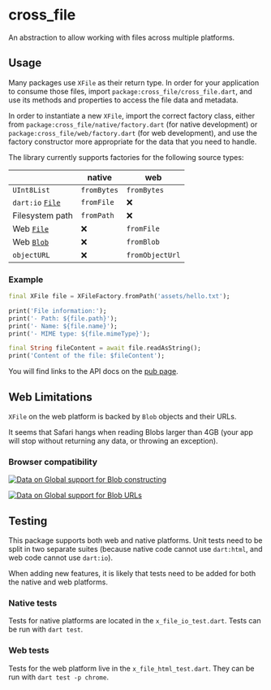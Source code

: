 # cross_file

An abstraction to allow working with files across multiple platforms.

## Usage

Many packages use `XFile` as their return type. In order for your
application to consume those files, import 
`package:cross_file/cross_file.dart`, and use its methods and properties
to access the file data and metadata.

In order to instantiate a new `XFile`, import the correct factory class,
either from `package:cross_file/native/factory.dart` (for native development) or
`package:cross_file/web/factory.dart` (for web development), and use the factory
constructor more appropriate for the data that you need to handle.

The library currently supports factories for the
following source types:

|| **native** | **web** |
|-|------------|---------|
| `UInt8List`| `fromBytes` | `fromBytes` |
| `dart:io` [`File`][dart_file] | `fromFile` | ❌ |
| Filesystem path | `fromPath` | ❌ |
| Web [`File`][mdn_file] | ❌ | `fromFile` |
| Web [`Blob`][mdn_blob] | ❌ | `fromBlob` |
| `objectURL` | ❌ | `fromObjectUrl` |

[dart_file]: https://api.dart.dev/stable/3.5.2/dart-io/File-class.html
[mdn_file]: https://developer.mozilla.org/en-US/docs/Web/API/File
[mdn_blob]: https://developer.mozilla.org/en-US/docs/Web/API/Blob


### Example

<?code-excerpt "example/lib/readme_excerpts.dart (Instantiate)"?>
```dart
final XFile file = XFileFactory.fromPath('assets/hello.txt');

print('File information:');
print('- Path: ${file.path}');
print('- Name: ${file.name}');
print('- MIME type: ${file.mimeType}');

final String fileContent = await file.readAsString();
print('Content of the file: $fileContent');
```

You will find links to the API docs on the [pub page](https://pub.dev/packages/cross_file).

## Web Limitations

`XFile` on the web platform is backed by `Blob`
objects and their URLs.

It seems that Safari hangs when reading Blobs larger than 4GB (your app will stop
without returning any data, or throwing an exception).

### Browser compatibility

[![Data on Global support for Blob constructing](https://caniuse.bitsofco.de/image/blobbuilder.png)](https://caniuse.com/blobbuilder)

[![Data on Global support for Blob URLs](https://caniuse.bitsofco.de/image/bloburls.png)](https://caniuse.com/bloburls)

## Testing

This package supports both web and native platforms. Unit tests need to be split
in two separate suites (because native code cannot use `dart:html`, and web code
cannot use `dart:io`).

When adding new features, it is likely that tests need to be added for both the
native and web platforms.

### Native tests

Tests for native platforms are located in the `x_file_io_test.dart`. Tests can
be run  with `dart test`.

### Web tests

Tests for the web platform live in the `x_file_html_test.dart`. They can be run
with `dart test -p chrome`.
